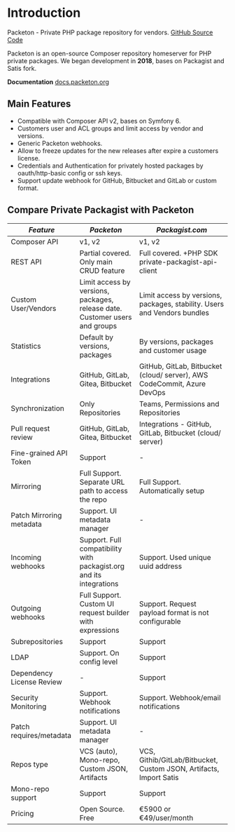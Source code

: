 # Introduction

Packeton - Private PHP package repository for vendors. [GitHub Source Code](https://github.com/vtsykun/packeton)

Packeton is an open-source Composer repository homeserver for PHP private packages.
We began development in **2018**, bases on Packagist and Satis fork.

**Documentation** [docs.packeton.org](https://docs.packeton.org)

## Main Features

- Compatible with Composer API v2, bases on Symfony 6.
- Customers user and ACL groups and limit access by vendor and versions.
- Generic Packeton webhooks.
- Allow to freeze updates for the new releases after expire a customers license.
- Credentials and Authentication for privately hosted packages by oauth/http-basic config or ssh keys.
- Support update webhook for GitHub, Bitbucket and GitLab or custom format.

## Compare Private Packagist with Packeton

| *Feature*                 | *Packeton*                                                                  | *Packagist.com*                                                          |
|---------------------------|-----------------------------------------------------------------------------|--------------------------------------------------------------------------|
| Composer API              | v1, v2                                                                      | v1, v2                                                                   |
| REST API                  | Partial covered. Only main CRUD feature                                     | Full covered. +PHP SDK private-packagist-api-client                      |
| Custom User/Vendors       | Limit access by versions, packages, release date. Customer users and groups | Limit access by versions, packages, stability. Users and Vendors bundles |
| Statistics                | Default by versions, packages                                               | By versions, packages and customer usage                                 |
| Integrations              | GitHub, GitLab, Gitea, Bitbucket                                            | GitHub, GitLab, Bitbucket (cloud/ server), AWS CodeCommit, Azure DevOps  |
| Synchronization           | Only Repositories                                                           | Teams, Permissions and Repositories                                      |
| Pull request review       | GitHub, GitLab, Gitea, Bitbucket                                            | Integrations - GitHub, GitLab, Bitbucket (cloud/ server)                 |
| Fine-grained API Token    | Support                                                                     | -                                                                        |
| Mirroring                 | Full Support. Separate URL path to access the repo                          | Full Support. Automatically setup                                        |
| Patch Mirroring metadata  | Support. UI metadata manager                                                | -                                                                        |
| Incoming webhooks         | Support. Full compatibility with packagist.org and its integrations         | Support. Used unique uuid address                                        |
| Outgoing webhooks         | Full Support. Custom UI request builder with expressions                    | Support. Request payload format is not configurable                      |
| Subrepositories           | Support                                                                     | Support                                                                  |
| LDAP                      | Support. On config level                                                    | Support                                                                  |
| Dependency License Review | -                                                                           | Support                                                                  |
| Security Monitoring       | Support. Webhook notifications                                              | Support. Webhook/email notifications                                     |
| Patch requires/metadata   | Support. UI metadata manager                                                | -                                                                        |
| Repos type                | VCS (auto), Mono-repo, Custom JSON, Artifacts                               | VCS, Githib/GitLab/Bitbucket, Custom JSON, Artifacts, Import Satis       |
| Mono-repo support         | Support                                                                     | Support                                                                  |
| Pricing                   | Open Source. Free                                                           | €5900 or €49/user/month                                                  |

